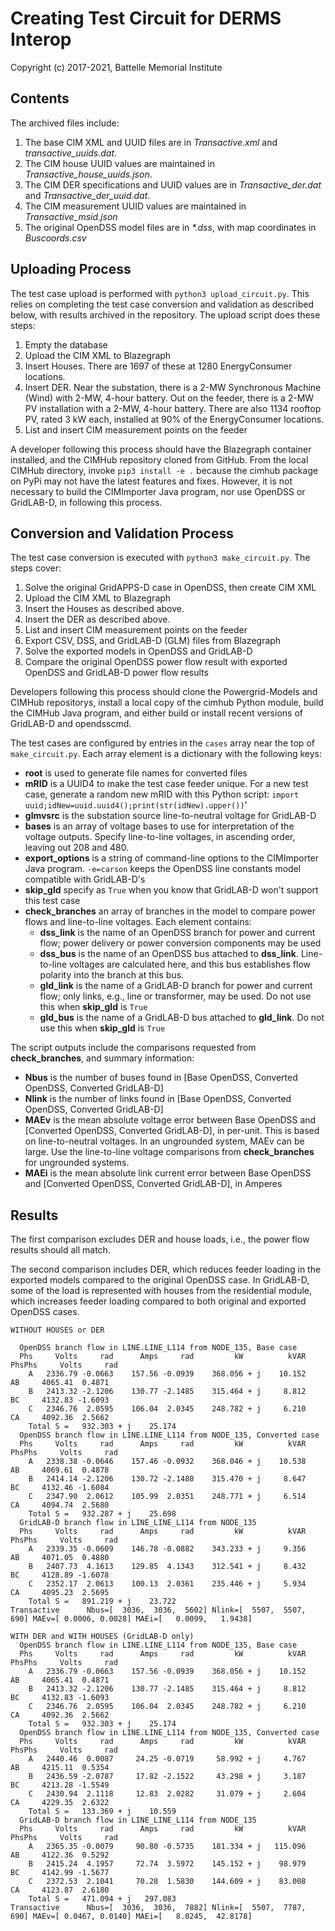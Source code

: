 # Creating Test Circuit for DERMS Interop

Copyright (c) 2017-2021, Battelle Memorial Institute

## Contents

The archived files include:

1. The base CIM XML and UUID files are in _Transactive.xml_ and _transactive_uuids.dat_. 
2. The CIM house UUID values are maintained in _Transactive_house_uuids.json_.
3. The CIM DER specifications and UUID values are in _Transactive_der.dat_ and _Transactive_der_uuid.dat_.
4. The CIM measurement UUID values are maintained in _Transactive_msid.json_
5. The original OpenDSS model files are in _*.dss_, with map coordinates in _Buscoords.csv_

## Uploading Process

The test case upload is performed with ```python3 upload_circuit.py```. This relies on completing the test case conversion and validation as described below, with results archived in the repository. The upload script does these steps:

1. Empty the database
2. Upload the CIM XML to Blazegraph
3. Insert Houses. There are 1697 of these at 1280 EnergyConsumer locations.
4. Insert DER. Near the substation, there is a 2-MW Synchronous Machine (Wind) with 2-MW, 4-hour battery. Out on the feeder, there is a 2-MW PV installation with a 2-MW, 4-hour battery. There are also 1134 rooftop PV, rated 3 kW each, installed at 90% of the EnergyConsumer locations.
5. List and insert CIM measurement points on the feeder

A developer following this process should have the Blazegraph container installed, and the CIMHub repository cloned from GitHub. From the local CIMHub directory, invoke ```pip3 install -e .``` because the cimhub package on PyPi may not have the latest features and fixes. However, it is not necessary to build the CIMImporter Java program, nor use OpenDSS or GridLAB-D, in following this process.

## Conversion and Validation Process

The test case conversion is executed with ```python3 make_circuit.py```. The steps cover:

1. Solve the original GridAPPS-D case in OpenDSS, then create CIM XML
2. Upload the CIM XML to Blazegraph
3. Insert the Houses as described above.
4. Insert the DER as described above.
5. List and insert CIM measurement points on the feeder
6. Export CSV, DSS, and GridLAB-D (GLM) files from Blazegraph
7. Solve the exported models in OpenDSS and GridLAB-D
8. Compare the original OpenDSS power flow result with exported OpenDSS and GridLAB-D power flow results

Developers following this process should clone the Powergrid-Models and CIMHub repositorys, install a local copy of the cimhub Python module, build the CIMHub Java program, and either build or install recent versions of GridLAB-D and opendsscmd.

The test cases are configured by entries in the ```cases``` array near the top of ```make_circuit.py```.
Each array element is a dictionary with the following keys:

- **root** is used to generate file names for converted files
- **mRID** is a UUID4 to make the test case feeder unique. For a new test case, generate a random new mRID with this Python script: ```import uuid;idNew=uuid.uuid4();print(str(idNew).upper())```'
- **glmvsrc** is the substation source line-to-neutral voltage for GridLAB-D
- **bases** is an array of voltage bases to use for interpretation of the voltage outputs. Specify line-to-line voltages, in ascending order, leaving out 208 and 480.
- **export_options** is a string of command-line options to the CIMImporter Java program. ```-e=carson``` keeps the OpenDSS line constants model compatible with GridLAB-D's
- **skip_gld** specify as ```True``` when you know that GridLAB-D won't support this test case
- **check_branches** an array of branches in the model to compare power flows and line-to-line voltages. Each element contains:
    - **dss_link** is the name of an OpenDSS branch for power and current flow; power delivery or power conversion components may be used
    - **dss_bus** is the name of an OpenDSS bus attached to **dss_link**. Line-to-line voltages are calculated here, and this bus establishes flow polarity into the branch at this bus.
    - **gld_link** is the name of a GridLAB-D branch for power and current flow; only links, e.g., line or transformer, may be used. Do not use this when **skip_gld** is ```True```
    - **gld_bus** is the name of a GridLAB-D bus attached to **gld_link**. Do not use this when **skip_gld** is ```True```

The script outputs include the comparisons requested from **check_branches**, and summary information:

- **Nbus** is the number of buses found in [Base OpenDSS, Converted OpenDSS, Converted GridLAB-D]
- **Nlink** is the number of links found in [Base OpenDSS, Converted OpenDSS, Converted GridLAB-D]
- **MAEv** is the mean absolute voltage error between Base OpenDSS and [Converted OpenDSS, Converted GridLAB-D], in per-unit. This is based on line-to-neutral voltages.
In an ungrounded system, MAEv can be large. Use the line-to-line voltage comparisons from **check_branches** for ungrounded systems.
- **MAEi** is the mean absolute link current error between Base OpenDSS and [Converted OpenDSS, Converted GridLAB-D], in Amperes

## Results

The first comparison excludes DER and house loads, i.e., the power flow results should all match.

The second comparison includes DER, which reduces feeder loading in the exported models compared to the original OpenDSS case. In GridLAB-D,
some of the load is represented with houses from the residential module, which increases feeder loading compared to both original
and exported OpenDSS cases.

```
WITHOUT HOUSES or DER

  OpenDSS branch flow in LINE.LINE_L114 from NODE_135, Base case
  Phs     Volts     rad      Amps     rad         kW          kVAR   PhsPhs     Volts     rad
    A   2336.79 -0.0663    157.56 -0.0939    368.056 + j    10.152     AB     4065.41  0.4871
    B   2413.32 -2.1206    130.77 -2.1485    315.464 + j     8.812     BC     4132.83 -1.6093
    C   2346.76  2.0595    106.04  2.0345    248.782 + j     6.210     CA     4092.36  2.5662
    Total S =   932.303 + j    25.174
  OpenDSS branch flow in LINE.LINE_L114 from NODE_135, Converted case
  Phs     Volts     rad      Amps     rad         kW          kVAR   PhsPhs     Volts     rad
    A   2338.38 -0.0646    157.46 -0.0932    368.046 + j    10.538     AB     4069.61  0.4878
    B   2414.14 -2.1206    130.72 -2.1480    315.470 + j     8.647     BC     4132.46 -1.6084
    C   2347.90  2.0612    105.99  2.0351    248.771 + j     6.514     CA     4094.74  2.5680
    Total S =   932.287 + j    25.698
  GridLAB-D branch flow in LINE_LINE_L114 from NODE_135
  Phs     Volts     rad      Amps     rad         kW          kVAR   PhsPhs     Volts     rad
    A   2339.35 -0.0609    146.78 -0.0882    343.233 + j     9.356     AB     4071.05  0.4880
    B   2407.73  4.1613    129.85  4.1343    312.541 + j     8.432     BC     4128.89 -1.6078
    C   2352.17  2.0613    100.13  2.0361    235.446 + j     5.934     CA     4095.23  2.5695
    Total S =   891.219 + j    23.722
Transactive      Nbus=[  3036,  3036,  5602] Nlink=[  5507,  5507,   690] MAEv=[ 0.0006, 0.0028] MAEi=[   0.0099,   1.9438]

WITH DER and WITH HOUSES (GridLAB-D only)
  OpenDSS branch flow in LINE.LINE_L114 from NODE_135, Base case
  Phs     Volts     rad      Amps     rad         kW          kVAR   PhsPhs     Volts     rad
    A   2336.79 -0.0663    157.56 -0.0939    368.056 + j    10.152     AB     4065.41  0.4871
    B   2413.32 -2.1206    130.77 -2.1485    315.464 + j     8.812     BC     4132.83 -1.6093
    C   2346.76  2.0595    106.04  2.0345    248.782 + j     6.210     CA     4092.36  2.5662
    Total S =   932.303 + j    25.174
  OpenDSS branch flow in LINE.LINE_L114 from NODE_135, Converted case
  Phs     Volts     rad      Amps     rad         kW          kVAR   PhsPhs     Volts     rad
    A   2440.46  0.0087     24.25 -0.0719     58.992 + j     4.767     AB     4215.11  0.5354
    B   2436.59 -2.0787     17.82 -2.1522     43.298 + j     3.187     BC     4213.28 -1.5549
    C   2430.94  2.1118     12.83  2.0282     31.079 + j     2.604     CA     4229.35  2.6322
    Total S =   133.369 + j    10.559
  GridLAB-D branch flow in LINE_LINE_L114 from NODE_135
  Phs     Volts     rad      Amps     rad         kW          kVAR   PhsPhs     Volts     rad
    A   2365.35 -0.0079     90.80 -0.5735    181.334 + j   115.096     AB     4122.36  0.5292
    B   2415.24  4.1957     72.74  3.5972    145.152 + j    98.979     BC     4142.99 -1.5677
    C   2372.53  2.1041     70.28  1.5830    144.609 + j    83.008     CA     4123.87  2.6180
    Total S =   471.094 + j   297.083
Transactive      Nbus=[  3036,  3036,  7882] Nlink=[  5507,  7787,   690] MAEv=[ 0.0467, 0.0140] MAEi=[   8.0245,  42.8178]
```

